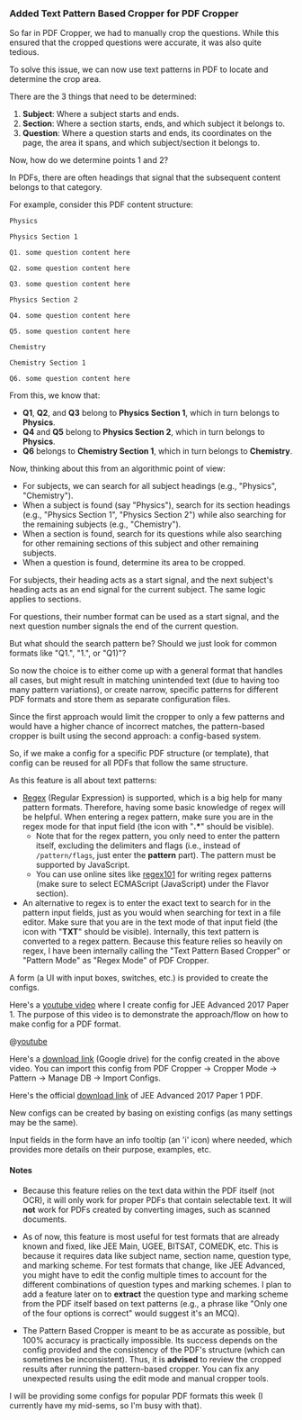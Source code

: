 ### Added Text Pattern Based Cropper for PDF Cropper

So far in PDF Cropper, we had to manually crop the questions. While this ensured that the cropped questions were accurate, it was also quite tedious.

To solve this issue, we can now use text patterns in PDF to locate and determine the crop area.

There are the 3 things that need to be determined:

1.  **Subject**: Where a subject starts and ends.
2.  **Section**: Where a section starts, ends, and which subject it belongs to.
3.  **Question**: Where a question starts and ends, its coordinates on the page, the area it spans, and which subject/section it belongs to.

Now, how do we determine points 1 and 2?

In PDFs, there are often headings that signal that the subsequent content belongs to that category.

For example, consider this PDF content structure:
```
Physics

Physics Section 1

Q1. some question content here

Q2. some question content here

Q3. some question content here

Physics Section 2

Q4. some question content here

Q5. some question content here

Chemistry

Chemistry Section 1

Q6. some question content here
```

From this, we know that:

-   **Q1**, **Q2**, and **Q3** belong to **Physics Section 1**, which in turn belongs to **Physics**.
-   **Q4** and **Q5** belong to **Physics Section 2**, which in turn belongs to **Physics**.
-   **Q6** belongs to **Chemistry Section 1**, which in turn belongs to **Chemistry**.

Now, thinking about this from an algorithmic point of view:

-   For subjects, we can search for all subject headings (e.g., "Physics", "Chemistry").
-   When a subject is found (say "Physics"), search for its section headings (e.g., "Physics Section 1", "Physics Section 2") while also searching for the remaining subjects (e.g., "Chemistry").
-   When a section is found, search for its questions while also searching for other remaining sections of this subject and other remaining subjects.
-   When a question is found, determine its area to be cropped.

For subjects, their heading acts as a start signal, and the next subject's heading acts as an end signal for the current subject. The same logic applies to sections.

For questions, their number format can be used as a start signal, and the next question number signals the end of the current question.

But what should the search pattern be? Should we just look for common formats like "Q1.", "1.", or "Q1)"?

So now the choice is to either come up with a general format that handles all cases, but might result in matching unintended text (due to having too many pattern variations), or create narrow, specific patterns for different PDF formats and store them as separate configuration files.

Since the first approach would limit the cropper to only a few patterns and would have a higher chance of incorrect matches, the pattern-based cropper is built using the second approach: a config-based system.

So, if we make a config for a specific PDF structure (or template), that config can be reused for all PDFs that follow the same structure.

As this feature is all about text patterns:

-   [Regex](https://en.wikipedia.org/wiki/Regular_expression) (Regular Expression) is supported, which is a big help for many pattern formats. Therefore, having some basic knowledge of regex will be helpful. When entering a regex pattern, make sure you are in the regex mode for that input field (the icon with "**.\***" should be visible).
    -   Note that for the regex pattern, you only need to enter the pattern itself, excluding the delimiters and flags (i.e., instead of `/pattern/flags`, just enter the **pattern** part). The pattern must be supported by JavaScript.
    -   You can use online sites like [regex101](https://regex101.com/) for writing regex patterns (make sure to select ECMAScript (JavaScript) under the Flavor section).
-   An alternative to regex is to enter the exact text to search for in the pattern input fields, just as you would when searching for text in a file editor. Make sure that you are in the text mode of that input field (the icon with "**TXT**" should be visible).
Internally, this text pattern is converted to a regex pattern. Because this feature relies so heavily on regex, I have been internally calling the "Text Pattern Based Cropper" or "Pattern Mode" as "Regex Mode" of PDF Cropper.

A form (a UI with input boxes, switches, etc.) is provided to create the configs.

Here's a [youtube video](https://youtu.be/XEXcZb4szpc) where I create config for JEE Advanced 2017 Paper 1. The purpose of this video is to demonstrate the approach/flow on how to make config for a PDF format.

@[youtube](XEXcZb4szpc)

Here's a [download link](https://drive.google.com/file/d/19EHDHzkppLNpVqALVFasxImmF0H2eqWn/view?usp=sharing) (Google drive) for the config created in the above video. You can import this config from PDF Cropper -> Cropper Mode -> Pattern -> Manage DB -> Import Configs.

Here's the official [download link](https://jeeadv.ac.in/past_qps/2017_1.pdf) of JEE Advanced 2017 Paper 1 PDF.

New configs can be created by basing on existing configs (as many settings may be the same).

Input fields in the form have an info tooltip (an 'i' icon) where needed, which provides more details on their purpose, examples, etc.

#### Notes

-   Because this feature relies on the text data within the PDF itself (not OCR), it will only work for proper PDFs that contain selectable text. It will **not** work for PDFs created by converting images, such as scanned documents.

-   As of now, this feature is most useful for test formats that are already known and fixed, like JEE Main, UGEE, BITSAT, COMEDK, etc. This is because it requires data like subject name, section name, question type, and marking scheme. For test formats that change, like JEE Advanced, you might have to edit the config multiple times to account for the different combinations of question types and marking schemes. I plan to add a feature later on to **extract** the question type and marking scheme from the PDF itself based on text patterns (e.g., a phrase like "Only one of the four options is correct" would suggest it's an MCQ).

-   The Pattern Based Cropper is meant to be as accurate as possible, but 100% accuracy is practically impossible. Its success depends on the config provided and the consistency of the PDF's structure (which can sometimes be inconsistent). Thus, it is **advised** to review the cropped results after running the pattern-based cropper. You can fix any unexpected results using the edit mode and manual cropper tools.

I will be providing some configs for popular PDF formats this week (I currently have my mid-sems, so I'm busy with that).
